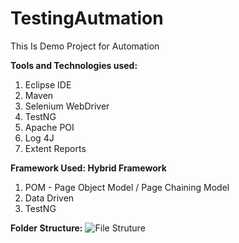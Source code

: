 # TestingAutmation
This Is Demo Project for Automation

**Tools and Technologies used:**
1. Eclipse IDE
2. Maven 
4. Selenium WebDriver
5. TestNG
6. Apache POI 
7. Log 4J
8. Extent Reports

**Framework Used: Hybrid Framework**
1. POM - Page Object Model / Page Chaining Model 
2. Data Driven
3. TestNG

**Folder Structure:**
![File Struture](https://user-images.githubusercontent.com/31515714/124755427-fd956d80-df48-11eb-8e01-3f24e6c03a5c.png)




